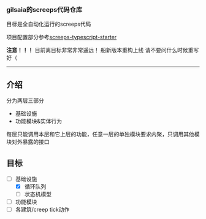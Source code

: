 ### gilsaia的screeps代码仓库

目标是全自动化运行的screeps代码 

项目配置部分参考[screeps-typescript-starter](https://github.com/screepers/screeps-typescript-starter)

**注意！！！** 目前离目标非常非常遥远！ 船新版本重构上线 请不要问什么时候重写好（

---
## 介绍
分为两层三部分
- 基础设施
- 功能模块&实体行为

每层只能调用本层和它上层的功能，任意一层的单独模块要求内聚，只调用其他模块对外暴露的接口

## 目标
- [ ] 基础设施
  - [x] 循环队列
  - [ ] 状态机模型
- [ ] 功能模块
- [ ] 各建筑/creep tick动作